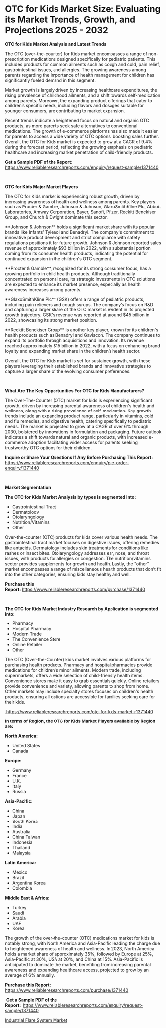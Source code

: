 <p><h1>OTC for Kids Market Size: Evaluating its Market Trends, Growth, and Projections 2025 - 2032</h1></p><p><strong>OTC for Kids Market Analysis and Latest Trends</strong></p>
<p><p>The OTC (over-the-counter) for Kids market encompasses a range of non-prescription medications designed specifically for pediatric patients. This includes products for common ailments such as cough and cold, pain relief, gastrointestinal issues, and allergies. The growing awareness among parents regarding the importance of health management for children has significantly fueled demand in this segment.</p><p>Market growth is largely driven by increasing healthcare expenditures, the rising prevalence of childhood ailments, and a shift towards self-medication among parents. Moreover, the expanding product offerings that cater to children’s specific needs, including flavors and dosages suitable for younger consumers, are contributing to market expansion.</p><p>Recent trends indicate a heightened focus on natural and organic OTC products, as more parents seek safe alternatives to conventional medications. The growth of e-commerce platforms has also made it easier for parents to access a wide variety of OTC options, boosting sales further. Overall, the OTC for Kids market is expected to grow at a CAGR of 9.4% during the forecast period, reflecting the growing emphasis on pediatric healthcare and increasing market penetration of child-friendly products.</p></p>
<p><strong>Get a Sample PDF of the Report:&nbsp;</strong> <a href="https://www.reliableresearchreports.com/enquiry/request-sample/1371440?utm_campaign=3325&utm_medium=2&utm_source=Github&utm_content=ia&utm_term=22032025&utm_id=otc-for-kids">https://www.reliableresearchreports.com/enquiry/request-sample/1371440</a></p>
<p>&nbsp;</p>
<p><strong>OTC for Kids Major Market Players</strong></p>
<p><p>The OTC for Kids market is experiencing robust growth, driven by increasing awareness of health and wellness among parents. Key players such as Procter & Gamble, Johnson & Johnson, GlaxoSmithKline Plc, Abbott Laboratories, Amway Corporation, Bayer, Sanofi, Pfizer, Reckitt Benckiser Group, and Church & Dwight dominate this sector.</p><p>**Johnson & Johnson** holds a significant market share with its popular brands like Infants’ Tylenol and Benadryl. The company's commitment to innovative product development and strict compliance with safety regulations positions it for future growth. Johnson & Johnson reported sales revenue of approximately $93 billion in 2022, with a substantial portion coming from its consumer health products, indicating the potential for continued expansion in the children's OTC segment.</p><p>**Procter & Gamble**, recognized for its strong consumer focus, has a growing portfolio in child health products. Although traditionally concentrated on personal care, its strategic investments in OTC solutions are expected to enhance its market presence, especially as health awareness increases among parents.</p><p>**GlaxoSmithKline Plc** (GSK) offers a range of pediatric products, including pain relievers and cough syrups. The company’s focus on R&D and capturing a larger share of the OTC market is evident in its projected growth trajectory. GSK's revenue was reported at around $45 billion in 2022, showcasing its strong market position.</p><p>**Reckitt Benckiser Group** is another key player, known for its children's health products such as Benadryl and Gaviscon. The company continues to expand its portfolio through acquisitions and innovation. Its revenue reached approximately $15 billion in 2022, with a focus on enhancing brand loyalty and expanding market share in the children’s health sector.</p><p>Overall, the OTC for Kids market is set for sustained growth, with these players leveraging their established brands and innovative strategies to capture a larger share of the evolving consumer preferences.</p></p>
<p>&nbsp;</p>
<p><strong>What Are The Key Opportunities For OTC for Kids Manufacturers?</strong></p>
<p><p>The Over-The-Counter (OTC) market for kids is experiencing significant growth, driven by increasing parental awareness of children's health and wellness, along with a rising prevalence of self-medication. Key growth trends include an expanding product range, particularly in vitamins, cold and flu remedies, and digestive health, catering specifically to pediatric needs. The market is projected to grow at a CAGR of over 6% through 2030, bolstered by innovations in formulation and packaging. Future outlook indicates a shift towards natural and organic products, with increased e-commerce adoption facilitating wider access for parents seeking trustworthy OTC options for their children.</p></p>
<p><strong>Inquire or Share Your Questions If Any Before Purchasing This Report:</strong> <a href="https://www.reliableresearchreports.com/enquiry/pre-order-enquiry/1371440?utm_campaign=3325&utm_medium=2&utm_source=Github&utm_content=ia&utm_term=22032025&utm_id=otc-for-kids">https://www.reliableresearchreports.com/enquiry/pre-order-enquiry/1371440</a></p>
<p>&nbsp;</p>
<p><strong>Market Segmentation</strong></p>
<p><strong>The OTC for Kids Market Analysis by types is segmented into:</strong></p>
<p><ul><li>Gastrointestinal Tract</li><li>Dermatology</li><li>Otolaryngology</li><li>Nutrition/Vitamins</li><li>Other</li></ul></p>
<p><p>Over-the-counter (OTC) products for kids cover various health needs. The gastrointestinal tract market focuses on digestive issues, offering remedies like antacids. Dermatology includes skin treatments for conditions like rashes or insect bites. Otolaryngology addresses ear, nose, and throat issues, with products for allergies or congestion. The nutrition/vitamins sector provides supplements for growth and health. Lastly, the "other" market encompasses a range of miscellaneous health products that don’t fit into the other categories, ensuring kids stay healthy and well.</p></p>
<p><strong>Purchase this Report:&nbsp;</strong><a href="https://www.reliableresearchreports.com/purchase/1371440?utm_campaign=3325&utm_medium=2&utm_source=Github&utm_content=ia&utm_term=22032025&utm_id=otc-for-kids">https://www.reliableresearchreports.com/purchase/1371440</a></p>
<p>&nbsp;</p>
<p><strong>The OTC for Kids Market Industry Research by Application is segmented into:</strong></p>
<p><ul><li>Pharmacy</li><li>Hospital Pharmacy</li><li>Modern Trade</li><li>The Convenience Store</li><li>Online Retailer</li><li>Other</li></ul></p>
<p><p>The OTC (Over-the-Counter) kids market involves various platforms for purchasing health products. Pharmacy and hospital pharmacies provide medications for children's minor ailments. Modern trade, including supermarkets, offers a wide selection of child-friendly health items. Convenience stores make it easy to grab essentials quickly. Online retailers provide convenience and variety, allowing parents to shop from home. Other markets may include specialty stores focused on children's health products, ensuring all options are accessible for families seeking care for their kids.</p></p>
<p><a href="https://www.reliableresearchreports.com/otc-for-kids-market-r1371440?utm_campaign=3325&utm_medium=2&utm_source=Github&utm_content=ia&utm_term=22032025&utm_id=otc-for-kids">&nbsp;https://www.reliableresearchreports.com/otc-for-kids-market-r1371440</a></p>
<p><strong>In terms of Region, the OTC for Kids Market Players available by Region are:</strong></p>
<p>
    <p> <strong> North America: </strong>
        <ul>
            <li>United States</li>
            <li>Canada</li>
        </ul>
        </p> 
    <p> <strong> Europe: </strong>
        <ul>
            <li>Germany</li>
            <li>France</li>
            <li>U.K.</li>
            <li>Italy</li>
            <li>Russia</li>
        </ul>
        </p> 
    <p> <strong> Asia-Pacific: </strong>
        <ul>
            <li>China</li>
            <li>Japan</li>
            <li>South Korea</li>
            <li>India</li>
            <li>Australia</li>
            <li>China Taiwan</li>
            <li>Indonesia</li>
            <li>Thailand</li>
            <li>Malaysia</li>
        </ul>
        </p> 
    <p> <strong> Latin America: </strong>
        <ul>
            <li>Mexico</li>
            <li>Brazil</li>
            <li>Argentina Korea</li>
            <li>Colombia</li>
        </ul>
        </p> 
    <p> <strong> Middle East & Africa: </strong>
        <ul>
            <li>Turkey</li>
            <li>Saudi</li>
            <li>Arabia</li>
            <li>UAE</li>
            <li>Korea</li>
        </ul>
    </p>
    </p>
<p><p>The growth of the over-the-counter (OTC) medications market for kids is notably strong, with North America and Asia-Pacific leading the charge due to heightened awareness of health and wellness. In 2023, North America holds a market share of approximately 35%, followed by Europe at 25%, Asia-Pacific at 30%, USA at 20%, and China at 15%. Asia-Pacific is anticipated to dominate the market, benefiting from increasing parental awareness and expanding healthcare access, projected to grow by an average of 6% annually.</p></p>
<p><strong>Purchase this Report: </strong><a href="https://www.reliableresearchreports.com/purchase/1371440?utm_campaign=3325&utm_medium=2&utm_source=Github&utm_content=ia&utm_term=22032025&utm_id=otc-for-kids">https://www.reliableresearchreports.com/purchase/1371440</a></p>
<p>&nbsp;<strong>Get a Sample PDF of the Report:&nbsp;&nbsp;</strong><a href="https://www.reliableresearchreports.com/enquiry/request-sample/1371440?utm_campaign=3325&utm_medium=2&utm_source=Github&utm_content=ia&utm_term=22032025&utm_id=otc-for-kids">https://www.reliableresearchreports.com/enquiry/request-sample/1371440</a></p>
<p><strong></strong></p>
<p><p><a href="https://github.com/oeungcolesh0/Market-Research-Report-List-1/blob/main/industrial-flare-system-market.md?utm_campaign=3325&utm_medium=2&utm_source=Github&utm_content=ia&utm_term=22032025&utm_id=otc-for-kids">Industrial Flare System Market</a></p></p>